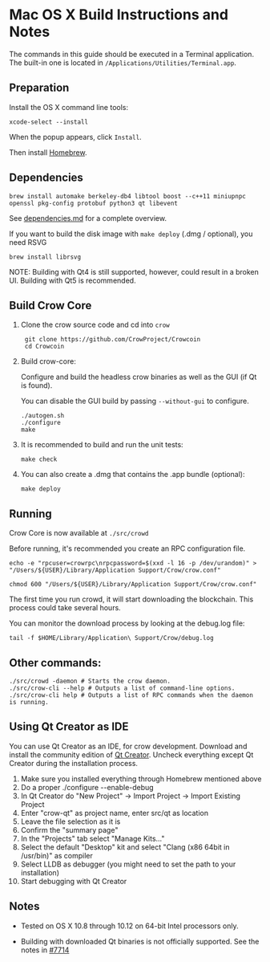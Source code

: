 Mac OS X Build Instructions and Notes
====================================
The commands in this guide should be executed in a Terminal application.
The built-in one is located in `/Applications/Utilities/Terminal.app`.

Preparation
-----------
Install the OS X command line tools:

`xcode-select --install`

When the popup appears, click `Install`.

Then install [Homebrew](https://brew.sh).

Dependencies
----------------------

    brew install automake berkeley-db4 libtool boost --c++11 miniupnpc openssl pkg-config protobuf python3 qt libevent

See [dependencies.md](dependencies.md) for a complete overview.

If you want to build the disk image with `make deploy` (.dmg / optional), you need RSVG

    brew install librsvg

NOTE: Building with Qt4 is still supported, however, could result in a broken UI. Building with Qt5 is recommended.

Build Crow Core
------------------------

1. Clone the crow source code and cd into `crow`

        git clone https://github.com/CrowProject/Crowcoin
        cd Crowcoin

2.  Build crow-core:

    Configure and build the headless crow binaries as well as the GUI (if Qt is found).

    You can disable the GUI build by passing `--without-gui` to configure.

        ./autogen.sh
        ./configure
        make

3.  It is recommended to build and run the unit tests:

        make check

4.  You can also create a .dmg that contains the .app bundle (optional):

        make deploy

Running
-------

Crow Core is now available at `./src/crowd`

Before running, it's recommended you create an RPC configuration file.

    echo -e "rpcuser=crowrpc\nrpcpassword=$(xxd -l 16 -p /dev/urandom)" > "/Users/${USER}/Library/Application Support/Crow/crow.conf"

    chmod 600 "/Users/${USER}/Library/Application Support/Crow/crow.conf"

The first time you run crowd, it will start downloading the blockchain. This process could take several hours.

You can monitor the download process by looking at the debug.log file:

    tail -f $HOME/Library/Application\ Support/Crow/debug.log

Other commands:
-------

    ./src/crowd -daemon # Starts the crow daemon.
    ./src/crow-cli --help # Outputs a list of command-line options.
    ./src/crow-cli help # Outputs a list of RPC commands when the daemon is running.

Using Qt Creator as IDE
------------------------
You can use Qt Creator as an IDE, for crow development.
Download and install the community edition of [Qt Creator](https://www.qt.io/download/).
Uncheck everything except Qt Creator during the installation process.

1. Make sure you installed everything through Homebrew mentioned above
2. Do a proper ./configure --enable-debug
3. In Qt Creator do "New Project" -> Import Project -> Import Existing Project
4. Enter "crow-qt" as project name, enter src/qt as location
5. Leave the file selection as it is
6. Confirm the "summary page"
7. In the "Projects" tab select "Manage Kits..."
8. Select the default "Desktop" kit and select "Clang (x86 64bit in /usr/bin)" as compiler
9. Select LLDB as debugger (you might need to set the path to your installation)
10. Start debugging with Qt Creator

Notes
-----

* Tested on OS X 10.8 through 10.12 on 64-bit Intel processors only.

* Building with downloaded Qt binaries is not officially supported. See the notes in [#7714](https://github.com/RavenProject/Ravencoin/issues/7714)
